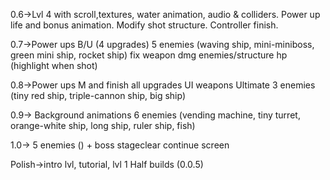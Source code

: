 0.6->Lvl 4 with scroll,textures, water animation, audio & colliders.
     Power up life and bonus animation.
     Modify shot structure.
     Controller finish.

0.7->Power ups B/U (4 upgrades)
     5 enemies (waving ship, mini-miniboss, green mini ship, rocket ship)
     fix weapon dmg
     enemies/structure hp (highlight when shot)
     
0.8->Power ups M and finish all upgrades
     UI weapons
     Ultimate
     3 enemies (tiny red ship, triple-cannon ship, big ship)
     
0.9-> Background animations
      6 enemies (vending machine, tiny turret, orange-white ship, long ship, ruler ship, fish)
      
1.0-> 5 enemies () + boss
      stageclear
      continue screen

Polish->intro lvl, tutorial, lvl 1
Half builds (0.0.5)
